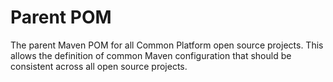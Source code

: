 # Parent POM

The parent Maven POM for all Common Platform open source projects. This allows the definition of
common Maven configuration that should be consistent across all open source projects.
